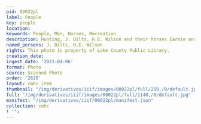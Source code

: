 ```yaml
---
pid: 00022pl
label: People
key: people
location: 
keywords: People, Men, Horses, Recreation
description: Hunting, J. Dilts, H.E. Wilson and their horses Earnie and Babe
named_persons: J. Dilts, H.E. Wilson
rights: This photo is property of Lake County Public Library.
creation_date: 
ingest_date: '2021-04-06'
format: Photo
source: Scanned Photo
order: '2620'
layout: cmhc_item
thumbnail: "/img/derivatives/iiif/images/00022pl/full/250,/0/default.jpg"
full: "/img/derivatives/iiif/images/00022pl/full/1140,/0/default.jpg"
manifest: "/img/derivatives/iiif/00022pl/manifest.json"
collection: cmhc
! '': 
---
```

